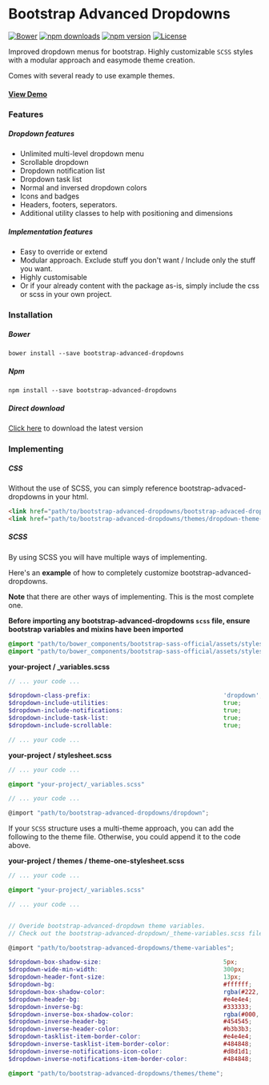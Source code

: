 Bootstrap Advanced Dropdowns
=============================


[![Bower](https://img.shields.io/bower/v/bootstrap-advanced-dropdowns.svg)](https://www.npmjs.com/package/bootstrap-advanced-dropdown)
[![npm downloads](https://img.shields.io/npm/dm/bootstrap-advanced-dropdowns.svg)](https://www.npmjs.com/package/bootstrap-advanced-dropdown)
[![npm version](https://img.shields.io/npm/v/bootstrap-advanced-dropdowns.svg)](https://www.npmjs.com/package/bootstrap-advanced-dropdown)
[![License](http://img.shields.io/badge/license-MIT-ff69b4.svg?style=flat-square)](http://radic.mit-license.org)


Improved dropdown menus for bootstrap. Highly customizable `SCSS` styles with a modular approach and easymode theme creation.
 
Comes with several ready to use example themes. 

#### [View Demo](https://github.com/robinradic/bootstrap-advanced-dropdowns)

### Features

##### Dropdown features
- Unlimited multi-level dropdown menu
- Scrollable dropdown
- Dropdown notification list
- Dropdown task list
- Normal and inversed dropdown colors
- Icons and badges
- Headers, footers, seperators.
- Additional utility classes to help with positioning and dimensions

##### Implementation features
- Easy to override or extend
- Modular approach. Exclude stuff you don't want / Include only the stuff you want.
- Highly customisable
- Or if your already content with the package as-is, simply include the css or scss in your own project.


### Installation

##### Bower
`bower install --save bootstrap-advanced-dropdowns`

##### Npm
`npm install --save bootstrap-advanced-dropdowns`

##### Direct download
[Click here](https://gitbub.com) to download the latest version


### Implementing

##### CSS
Without the use of SCSS, you can simply reference bootstrap-advaced-dropdowns in your html. 
```html
<link href="path/to/bootstrap-advanced-dropdowns/bootstrap-advaced-dropdowns.css" type="text/css" rel="stylesheet"/>
<link href="path/to/bootstrap-advanced-dropdowns/themes/dropdown-theme-default.css" type="text/css" rel="stylesheet"/>
```

##### SCSS
By using SCSS you will have multiple ways of implementing. 

Here's an **example** of how to completely customize bootstrap-advanced-dropdowns. 

**Note** that there are other ways of implementing. This is the most complete one. 
 
**Before importing any bootstrap-advanced-dropdowns `scss` file, ensure bootstrap variables and mixins have been imported**
```scss
@import "path/to/bower_components/bootstrap-sass-official/assets/stylesheets/bootstrap/variables";
@import "path/to/bower_components/bootstrap-sass-official/assets/stylesheets/bootstrap/mixins";
```
 
**your-project / _variables.scss**
```scss
// ... your code ...

$dropdown-class-prefix:                                     'dropdown';
$dropdown-include-utilities:                                true;
$dropdown-include-notifications:                            true;
$dropdown-include-task-list:                                true;
$dropdown-include-scrollable:                               true;

// ... your code ...
```

**your-project / stylesheet.scss**
```scss
// ... your code ...

@import "your-project/_variables.scss"

// ... your code ...

@import "path/to/bootstrap-advanced-dropdowns/dropdown";
```

If your `SCSS` structure uses a multi-theme approach, you can add the following to the theme file.
Otherwise, you could append it to the code above.

**your-project / themes / theme-one-stylesheet.scss**
```scss
// ... your code ...

@import "your-project/_variables.scss"

// ... your code ...


// Overide bootstrap-advanced-dropdown theme variables.
// Check out the bootstrap-advanced-dropdown/_theme-variables.scss file for all variables

@import "path/to/bootstrap-advanced-dropdowns/theme-variables";

$dropdown-box-shadow-size:                                  5px;
$dropdown-wide-min-width:                                   300px;
$dropdown-header-font-size:                                 13px;
$dropdown-bg:                                               #ffffff;
$dropdown-box-shadow-color:                                 rgba(#222, 0.2);
$dropdown-header-bg:                                        #e4e4e4;
$dropdown-inverse-bg:                                       #333333;
$dropdown-inverse-box-shadow-color:                         rgba(#000, 0.2);
$dropdown-inverse-header-bg:                                #454545;
$dropdown-inverse-header-color:                             #b3b3b3;
$dropdown-tasklist-item-border-color:                       #e4e4e4;
$dropdown-inverse-tasklist-item-border-color:               #484848;
$dropdown-inverse-notifications-icon-color:                 #d8d1d1;
$dropdown-inverse-notifications-item-border-color:          #484848;

@import "path/to/bootstrap-advanced-dropdowns/themes/theme";
```
